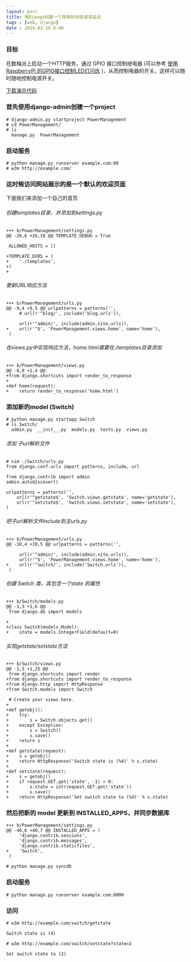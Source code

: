 ```yaml
---
layout: post
title: 用Django创建一个简单的动态请求站点
tags : [web, django]
date : 2014-03-18 8:00
---
```


### 目标

在数梅派上启动一个HTTP服务，通过 GPIO 接口控制继电器 (可以参考 [使用RaspberryPi 的GPIO接口控制LED灯闪烁](http://amosk.info/blog/archives/914) )，从而控制电器的开关。这样可以随时随地控制电源开关。

[下载演示代码](https://github.com/kongove/PowerManagement)

### 首先使用django-admin创建一个project

    # django-admin.py startproject PowerManagement
    # cd PowerManagement/
    # ls
      manage.py  PowerManagement

### 启动服务

    # python manage.py runserver example.com:80
    # w3m http://example.com/

### 这时候访问网站展示的是一个默认的欢迎页面
下面我们来添加一个自己的首页

###### 创建templates目录，并添加到settings.py

    +++ b/PowerManagement/settings.py
    @@ -26,6 +26,10 @@ TEMPLATE_DEBUG = True
     
     ALLOWED_HOSTS = []
     
    +TEMPLATE_DIRS = (
    +    './templates',
    +)
    +
    
###### 更新URL响应方法

    +++ b/PowerManagement/urls.py
    @@ -9,4 +9,5 @@ urlpatterns = patterns('',
         # url(r'^blog/', include('blog.urls')),
     
         url(r'^admin/', include(admin.site.urls)),
    +    url(r'^$', 'PowerManagement.views.home', name='home'),
     )
    
###### 在views.py中实现响应方法，home.html需要在./templates目录添加

    +++ b/PowerManagement/views.py
    @@ -0,0 +1,4 @@
    +from django.shortcuts import render_to_response
    +
    +def home(request):
    +    return render_to_response('home.html')

### 添加新的model (Switch)

    # python manage.py startapp Switch
    # ls Switch/
      admin.py  __init__.py  models.py  tests.py  views.py

###### 添加 子url解析文件

    # vim ./Switch/urls.py
    from django.conf.urls import patterns, include, url
    
    from django.contrib import admin
    admin.autodiscover()
    
    urlpatterns = patterns('',
        url(r'^getstate$', 'Switch.views.getstate', name='getstate'),
        url(r'^setstate$', 'Switch.views.setstate', name='setstate'),
    )

###### 把子url解析文件include到主urls.py

    +++ b/PowerManagement/urls.py
    @@ -10,4 +10,5 @@ urlpatterns = patterns('',
     
         url(r'^admin/', include(admin.site.urls)),
         url(r'^$', 'PowerManagement.views.home', name='home'),
    +    url(r'^switch/', include('Switch.urls')),
     )

###### 创建 Switch 类，其包含一个state 的属性

    +++ b/Switch/models.py
    @@ -1,3 +1,6 @@
     from django.db import models
     
    +
    +class Switch(models.Model):
    +    state = models.IntegerField(default=0)

###### 实现getstate/setstate方法

    +++ b/Switch/views.py
    @@ -1,3 +1,25 @@
     from django.shortcuts import render
    +from django.shortcuts import render_to_response
    +from django.http import HttpResponse
    +from Switch.models import Switch
     
     # Create your views here.
    +
    +def getobj():
    +    try:
    +        s = Switch.objects.get()
    +    except Exception:
    +        s = Switch()
    +        s.save()
    +    return s
    +
    +def getstate(request):
    +    s = getobj()
    +    return HttpResponse('Switch state is (%d)' % s.state)
    +
    +def setstate(request):
    +    s = getobj()
    +    if request.GET.get('state', -1) > 0:
    +        s.state = int(request.GET.get('state'))
    +        s.save()
    +    return HttpResponse('Set switch state to (%d)' % s.state)

### 然后把新的 model 更新到 INSTALLED_APPS，并同步数据库

    +++ b/PowerManagement/settings.py
    @@ -40,6 +40,7 @@ INSTALLED_APPS = (
         'django.contrib.sessions',
         'django.contrib.messages',
         'django.contrib.staticfiles',
    +    'Switch',
     )

    # python manage.py syncdb

### 启动服务

    # python manage.py runserver example.com:8000

### 访问

    # w3m http://example.com/switch/getstate

    Switch state is (4)

    # w3m http://example.com/switch/setstate?state=2

    Set switch state to (2)

